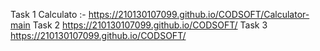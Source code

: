  Task 1 Calculato :-
 https://210130107099.github.io/CODSOFT/Calculator-main
 Task 2 
 https://210130107099.github.io/CODSOFT/
 Task 3
 https://210130107099.github.io/CODSOFT/


